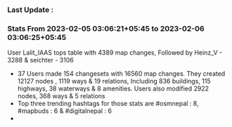 ### Last Update :

### Stats From 2023-02-05 03:06:21+05:45 to 2023-02-06 03:06:25+05:45

User Lalit_IAAS tops table with 4389 map changes, Followed by Heinz_V - 3288 & seichter - 3106
- 37 Users made 154 changesets with 16560 map changes. They created 12127 nodes , 1119 ways & 19 relations, Including 836 buildings, 115 highways, 38 waterways & 8 amenities. Users also modified 2922 nodes, 368 ways & 5 relations
- Top three trending hashtags for those stats are #osmnepal : 8, #mapbuds : 6 & #digitalnepal : 6
- 
